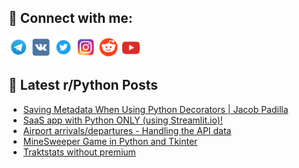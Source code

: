 ## 🔎 Connect with me:
[<img src="https://github.com/bullbesh/bullbesh/blob/main/images/Telegram.png" width="32" height="32" />](https://t.me/bullbesh)
[<img src="https://github.com/bullbesh/bullbesh/blob/main/images/VK.png" width="32" height="32" />](https://vk.com/bullbesh)
[<img src="https://github.com/bullbesh/bullbesh/blob/main/images/Twitter.png" width="32" height="32" />](https://twitter.com/bullbesh1)
[<img src="https://github.com/bullbesh/bullbesh/blob/main/images/Instagram.png" width="32" height="32" />](https://www.instagram.com/bullbesh)
[<img src="https://github.com/bullbesh/bullbesh/blob/main/images/Reddit.png" width="32" height="32" />](https://www.reddit.com/user/bullbesh)
[<img src="https://github.com/bullbesh/bullbesh/blob/main/images/YouTube.png" width="32" height="32" />](https://www.youtube.com/channel/UCtfjRs6uzgq5mfm8S06WTcg)

## 📕 Latest r/Python Posts
<!-- BLOG-POST-LIST:START -->
- [Saving Metadata When Using Python Decorators | Jacob Padilla](https://www.reddit.com/r/Python/comments/18zexf0/saving_metadata_when_using_python_decorators/)
- [SaaS app with Python ONLY &lpar;using Streamlit.io&rpar;!](https://www.reddit.com/r/Python/comments/18zd96g/saas_app_with_python_only_using_streamlitio/)
- [Airport arrivals/departures - Handling the API data](https://www.reddit.com/r/Python/comments/18zb1fg/airport_arrivalsdepartures_handling_the_api_data/)
- [MineSweeper Game in Python and Tkinter](https://www.reddit.com/r/Python/comments/18zaz6v/minesweeper_game_in_python_and_tkinter/)
- [Traktstats without premium](https://www.reddit.com/r/Python/comments/18zachx/traktstats_without_premium/)
<!-- BLOG-POST-LIST:END -->
